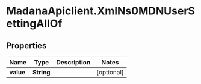 # MadanaApiclient.XmlNs0MDNUserSettingAllOf

## Properties

Name | Type | Description | Notes
------------ | ------------- | ------------- | -------------
**value** | **String** |  | [optional] 


